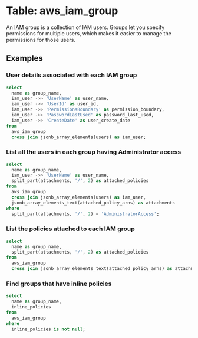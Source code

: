 # Table: aws_iam_group

An IAM group is a collection of IAM users. Groups let you specify permissions for multiple users, which makes it easier to manage the permissions for those users.

## Examples

### User details associated with each IAM group

```sql
select
  name as group_name,
  iam_user ->> 'UserName' as user_name,
  iam_user ->> 'UserId' as user_id,
  iam_user ->> 'PermissionsBoundary' as permission_boundary,
  iam_user ->> 'PasswordLastUsed' as password_last_used,
  iam_user ->> 'CreateDate' as user_create_date
from
  aws_iam_group
  cross join jsonb_array_elements(users) as iam_user;
```


### List all the users in each group having Administrator access

```sql
select
  name as group_name,
  iam_user ->> 'UserName' as user_name,
  split_part(attachments, '/', 2) as attached_policies
from
  aws_iam_group
  cross join jsonb_array_elements(users) as iam_user,
  jsonb_array_elements_text(attached_policy_arns) as attachments
where
  split_part(attachments, '/', 2) = 'AdministratorAccess';
```


### List the policies attached to each IAM group

```sql
select
  name as group_name,
  split_part(attachments, '/', 2) as attached_policies
from
  aws_iam_group
  cross join jsonb_array_elements_text(attached_policy_arns) as attachments;
```


### Find groups that have inline policies
```sql
select
  name as group_name,
  inline_policies
from
  aws_iam_group
where 
  inline_policies is not null;
```